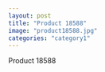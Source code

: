 ```yaml
---
layout: post
title: "Product 18588"
image: "product18588.jpg"
categories: "category1"
---
```

Product 18588
